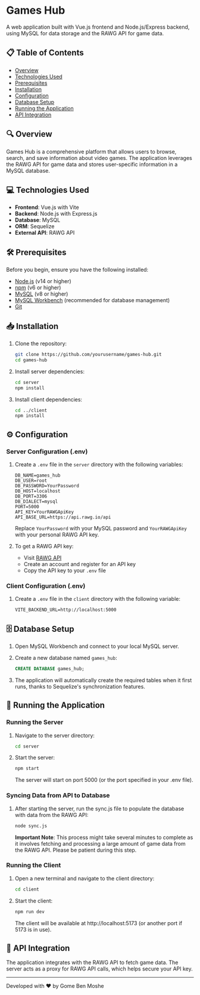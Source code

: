 # Games Hub

A web application built with Vue.js frontend and Node.js/Express backend, using MySQL for data storage and the RAWG API for game data.

## 📋 Table of Contents

- [Overview](#-overview)
- [Technologies Used](#-technologies-used)
- [Prerequisites](#%EF%B8%8F-prerequisites)
- [Installation](#-installation)
- [Configuration](#%EF%B8%8F-configuration)
- [Database Setup](#%EF%B8%8F-database-setup)
- [Running the Application](#-running-the-application)
- [API Integration](#-api-integration)

## 🔍 Overview

Games Hub is a comprehensive platform that allows users to browse, search, and save information about video games. The application leverages the RAWG API for game data and stores user-specific information in a MySQL database.

## 💻 Technologies Used

- **Frontend**: Vue.js with Vite
- **Backend**: Node.js with Express.js
- **Database**: MySQL
- **ORM**: Sequelize
- **External API**: RAWG API

## 🛠️ Prerequisites

Before you begin, ensure you have the following installed:

- [Node.js](https://nodejs.org/) (v14 or higher)
- [npm](https://www.npmjs.com/) (v6 or higher)
- [MySQL](https://www.mysql.com/) (v8 or higher)
- [MySQL Workbench](https://www.mysql.com/products/workbench/) (recommended for database management)
- [Git](https://git-scm.com/)

## 📥 Installation

1. Clone the repository:
   ```bash
   git clone https://github.com/yourusername/games-hub.git
   cd games-hub
   ```

2. Install server dependencies:
   ```bash
   cd server
   npm install
   ```

3. Install client dependencies:
   ```bash
   cd ../client
   npm install
   ```

## ⚙️ Configuration

### Server Configuration (.env)

1. Create a `.env` file in the `server` directory with the following variables:
   ```env
   DB_NAME=games_hub
   DB_USER=root
   DB_PASSWORD=YourPassword
   DB_HOST=localhost
   DB_PORT=3306
   DB_DIALECT=mysql
   PORT=5000
   API_KEY=YourRAWGApiKey
   API_BASE_URL=https://api.rawg.io/api
   ```
   Replace `YourPassword` with your MySQL password and `YourRAWGApiKey` with your personal RAWG API key.

2. To get a RAWG API key:
   - Visit [RAWG API](https://rawg.io/apidocs)
   - Create an account and register for an API key
   - Copy the API key to your `.env` file

### Client Configuration (.env)

1. Create a `.env` file in the `client` directory with the following variable:
   ```env
   VITE_BACKEND_URL=http://localhost:5000
   ```

## 🗄️ Database Setup

1. Open MySQL Workbench and connect to your local MySQL server.

2. Create a new database named `games_hub`:
   ```sql
   CREATE DATABASE games_hub;
   ```

3. The application will automatically create the required tables when it first runs, thanks to Sequelize's synchronization features.

## 🚀 Running the Application

### Running the Server

1. Navigate to the server directory:
   ```bash
   cd server
   ```

2. Start the server:
   ```bash
   npm start
   ```
   The server will start on port 5000 (or the port specified in your .env file).

### Syncing Data from API to Database

1. After starting the server, run the sync.js file to populate the database with data from the RAWG API:
   ```bash
   node sync.js
   ```
   
   **Important Note**: This process might take several minutes to complete as it involves fetching and processing a large amount of game data from the RAWG API. Please be patient during this step.

### Running the Client

1. Open a new terminal and navigate to the client directory:
   ```bash
   cd client
   ```

2. Start the client:
   ```bash
   npm run dev
   ```
   The client will be available at http://localhost:5173 (or another port if 5173 is in use).

## 🔌 API Integration

The application integrates with the RAWG API to fetch game data. The server acts as a proxy for RAWG API calls, which helps secure your API key.

---

Developed with ❤️ by Gome Ben Moshe

